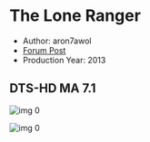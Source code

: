 # The Lone Ranger

* Author: aron7awol
* [Forum Post](https://www.avsforum.com/threads/bass-eq-for-filtered-movies.2995212/post-58308040)
* Production Year: 2013

## DTS-HD MA 7.1

![img 0](https://i.imgur.com/hTLnnCH.jpg)

![img 0](https://i.imgur.com/dUpS7D7.png)

